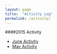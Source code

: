 ```yaml
---
layout: page
title:  "Activity Log"
permalink: /activity/
---
```


####2015 Activity

* [June Activity](/activity/2015/june)
* [May Activity](/activity/2015/may)